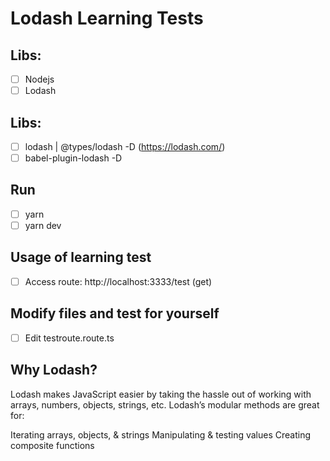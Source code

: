 # Lodash Learning Tests

## Libs:
- [ ] Nodejs
- [ ] Lodash
## Libs:
- [ ] lodash | @types/lodash -D (https://lodash.com/)
- [ ] babel-plugin-lodash -D

## Run
- [ ] yarn
- [ ] yarn dev

## Usage of learning test
- [ ] Access route: http://localhost:3333/test (get)

## Modify files and test for yourself
- [ ] Edit testroute.route.ts

## Why Lodash?
Lodash makes JavaScript easier by taking the hassle out of working with arrays, numbers, objects, strings, etc.
Lodash’s modular methods are great for:

Iterating arrays, objects, & strings
Manipulating & testing values
Creating composite functions
